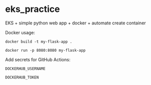 # eks_practice
EKS + simple python web app + docker + automate create container



Docker usage:

    docker build -t my-flask-app .

    docker run -p 8080:8080 my-flask-app

Add secrets for GitHub Actions:

    DOCKERHUB_USERNAME

    DOCKERHUB_TOKEN